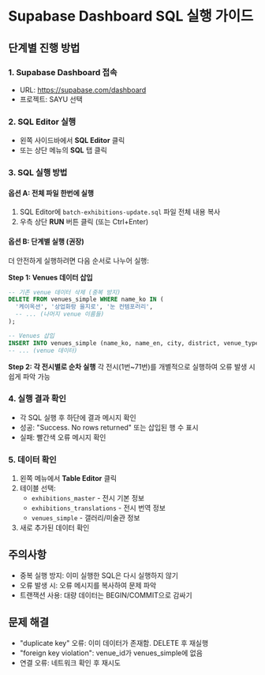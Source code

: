 # Supabase Dashboard SQL 실행 가이드

## 단계별 진행 방법

### 1. Supabase Dashboard 접속
- URL: https://supabase.com/dashboard
- 프로젝트: SAYU 선택

### 2. SQL Editor 실행
- 왼쪽 사이드바에서 **SQL Editor** 클릭
- 또는 상단 메뉴의 **SQL** 탭 클릭

### 3. SQL 실행 방법

#### 옵션 A: 전체 파일 한번에 실행
1. SQL Editor에 `batch-exhibitions-update.sql` 파일 전체 내용 복사
2. 우측 상단 **RUN** 버튼 클릭 (또는 Ctrl+Enter)

#### 옵션 B: 단계별 실행 (권장)
더 안전하게 실행하려면 다음 순서로 나누어 실행:

**Step 1: Venues 데이터 삽입**
```sql
-- 기존 venue 데이터 삭제 (중복 방지)
DELETE FROM venues_simple WHERE name_ko IN (
  '케이옥션', '상업화랑 을지로', '눈 컨템포러리', 
  -- ... (나머지 venue 이름들)
);

-- Venues 삽입
INSERT INTO venues_simple (name_ko, name_en, city, district, venue_type, is_major, priority_order) VALUES
-- ... (venue 데이터)
```

**Step 2: 각 전시별로 순차 실행**
각 전시(1번~71번)를 개별적으로 실행하여 오류 발생 시 쉽게 파악 가능

### 4. 실행 결과 확인
- 각 SQL 실행 후 하단에 결과 메시지 확인
- 성공: "Success. No rows returned" 또는 삽입된 행 수 표시
- 실패: 빨간색 오류 메시지 확인

### 5. 데이터 확인
1. 왼쪽 메뉴에서 **Table Editor** 클릭
2. 테이블 선택:
   - `exhibitions_master` - 전시 기본 정보
   - `exhibitions_translations` - 전시 번역 정보
   - `venues_simple` - 갤러리/미술관 정보
3. 새로 추가된 데이터 확인

## 주의사항
- 중복 실행 방지: 이미 실행한 SQL은 다시 실행하지 않기
- 오류 발생 시: 오류 메시지를 복사하여 문제 파악
- 트랜잭션 사용: 대량 데이터는 BEGIN/COMMIT으로 감싸기

## 문제 해결
- "duplicate key" 오류: 이미 데이터가 존재함. DELETE 후 재실행
- "foreign key violation": venue_id가 venues_simple에 없음
- 연결 오류: 네트워크 확인 후 재시도